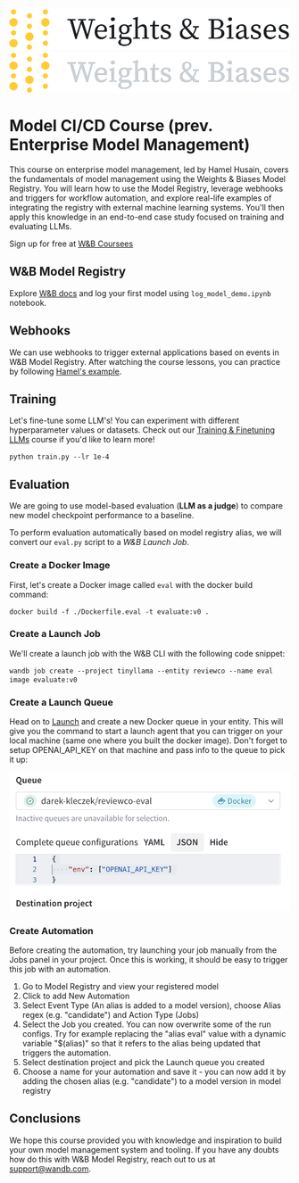 <p align="center">
  <img src="https://raw.githubusercontent.com/wandb/wandb/508982e50e82c54cbf0dd464a9959fee0e1740ad/.github/wb-logo-lightbg.png#gh-light-mode-only" width="600" alt="Weights & Biases"/>
  <img src="https://raw.githubusercontent.com/wandb/wandb/508982e50e82c54cbf0dd464a9959fee0e1740ad/.github/wb-logo-darkbg.png#gh-dark-mode-only" width="600" alt="Weights & Biases"/>
</p>

# Model CI/CD Course (prev. Enterprise Model Management)

This course on enterprise model management, led by Hamel Husain, covers the fundamentals of model management using the Weights & Biases Model Registry. You will learn how to use the Model Registry, leverage webhooks and triggers for workflow automation, and explore real-life examples of integrating the registry with external machine learning systems. You'll then apply this knowledge in an end-to-end case study focused on training and evaluating LLMs.

Sign up for free at [W&B Coursees](https://www.wandb.courses/courses/enterprise-model-management)

## W&B Model Registry

Explore [W&B docs](https://docs.wandb.ai/guides/model_registry) and log your first model using `log_model_demo.ipynb` notebook. 

## Webhooks

We can use webhooks to trigger external applications based on events in W&B Model Registry. After watching the course lessons, you can practice by following [Hamel's example](https://github.com/hamelsmu/wandb-modal-webhook).

## Training

Let's fine-tune some LLM's! You can experiment with different hyperparameter values or datasets. Check out our [Training & Finetuning LLMs](https://www.wandb.courses/courses/training-fine-tuning-LLMs) course if you'd like to learn more!

```
python train.py --lr 1e-4
```

## Evaluation

We are going to use model-based evaluation (**LLM as a judge**) to compare new model checkpoint performance to a baseline.

To perform evaluation automatically based on model registry alias, we will convert our `eval.py` script to a *W&B Launch Job*. 

### Create a Docker Image

First, let's create a Docker image called `eval` with the docker build command:

```
docker build -f ./Dockerfile.eval -t evaluate:v0 .
```

### Create a Launch Job

We'll create a launch job with the W&B CLI with the following code snippet:

```
wandb job create --project tinyllama --entity reviewco --name eval image evaluate:v0
```

### Create a Launch Queue

Head on to [Launch]() and create a new Docker queue in your entity. This will give you the command to start a launch agent that you can trigger on your local machine (same one where you built the docker image). Don't forget to setup OPENAI_API_KEY on that machine and pass info to the queue to pick it up:

![Launch Queue Configuration](image.png)

### Create Automation

Before creating the automation, try launching your job manually from the Jobs panel in your project. Once this is working, it should be easy to trigger this job with an automation. 

1. Go to Model Registry and view your registered model
2. Click to add New Automation
3. Select Event Type (An alias is added to a model version), choose Alias regex (e.g. "candidate") and Action Type (Jobs)
4. Select the Job you created. You can now overwrite some of the run configs. Try for example replacing the "alias eval" value with a dynamic variable "$(alias)" so that it refers to the alias being updated that triggers the automation. 
5. Select destination project and pick the Launch queue you created
6. Choose a name for your automation and save it - you can now add it by adding the chosen alias (e.g. "candidate") to a model version in model registry

## Conclusions

We hope this course provided you with knowledge and inspiration to build your own model management system and tooling. If you have any doubts how do this with W&B Model Registry, reach out to us at [support@wandb.com](mailto:support@wandb.com). 

